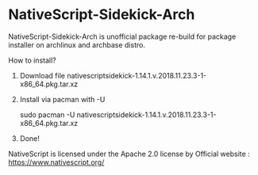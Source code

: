 # NativeScript-Sidekick-Arch

NativeScript-Sidekick-Arch is unofficial package re-build for package installer on archlinux and archbase distro.


How to install?

1. Download file nativescriptsidekick-1.14.1.v.2018.11.23.3-1-x86_64.pkg.tar.xz

2. Install via pacman with -U

    sudo pacman -U nativescriptsidekick-1.14.1.v.2018.11.23.3-1-x86_64.pkg.tar.xz

3. Done!


NativeScript is licensed under the Apache 2.0 license by Official website : https://www.nativescript.org/

